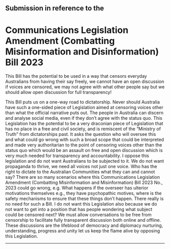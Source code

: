 ## Submission in reference to the

# Communications Legislation Amendment (Combatting Misinformation and Disinformation) Bill 2023

This Bill has the potential to be used in a way that censors everyday Australians from having their say
freely, we cannot have an open discussion if voices are censored, we may not agree with what other
people say but we should allow open discussion for full transparency!

This Bill puts us on a one-way road to dictatorship. Never should Australia have such a one-sided piece
of Legislation aimed at censoring voices other than what the official narrative puts out. The people in
Australia can discern and analyse social media, even if they don’t agree with the status quo. This
Legislation has the potential to be a very draconian piece of Legislation that has no place in a free and
civil society, and is remiscent of the “Ministry of Truth” from dictatorships past. It asks the question who
will oversee this and what could go wrong with such a broad scope that could be interpreted and made
very authoritarian to the point of censoring voices other than the status quo which would be an assault
on free and open discussion which is very much needed for transparency and accountability. I oppose
this legislation and do not want Australians to be subjected to it. We do not want propaganda to thrive,
we need all voices not just one voice. Who has the right to dictate to the Australian Communities what
they can and cannot say? There are so many scenarios where this Communications Legislation Amendment
(Combatting Misinformation and Misinformation) Bill 2023 No., 2023 could go wrong, e.g. What happens if
the overseer has ulterior motivations themselves e.g., they have psychopathic motives, where is the
safety mechanisms to ensure that these things don’t happen. There really is no need for such a Bill. I do
not want this Legislation also because we do not want to get into a position that has people wondering
what subject could be censored next? We must allow conversations to be free from censorship to
facilitate fully transparent discussion both online and offline. These discussions are the lifeblood of
democracy and diplomacy nurturing, understanding, progress and unity let us keep the flame alive by
opposing this Legislation.


-----

